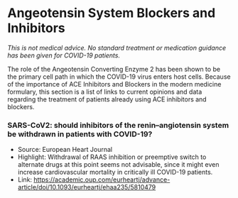 # Angeotensin System Blockers and Inhibitors

*This is not medical advice.  No standard treatment or medication guidance has been given for COVID-19 patients.*

The role of the Angeotensin Converting Enzyme 2 has been shown to be the primary cell path in which the COVID-19 virus enters host cells.
Because of the importance of ACE Inhibitors and Blockers in the modern medicine formulary, this section is a list of links to current opinions and data
regarding the treatment of patients already using ACE inhibitors and blockers.


### SARS-CoV2: should inhibitors of the renin–angiotensin system be withdrawn in patients with COVID-19?
  - Source: European Heart Journal
  - Highlight: Withdrawal of RAAS inhibition or preemptive switch to alternate drugs at this point seems not advisable, since it might even increase cardiovascular mortality in critically ill COVID-19 patients.
  - Link: https://academic.oup.com/eurheartj/advance-article/doi/10.1093/eurheartj/ehaa235/5810479
